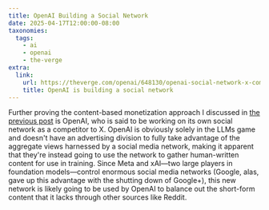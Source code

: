 ```yaml
---
title: OpenAI Building a Social Network
date: 2025-04-17T12:00:00-08:00
taxonomies:
  tags:
    - ai
    - openai
    - the-verge
extra:
  link:
    url: https://theverge.com/openai/648130/openai-social-network-x-competitor
    title: OpenAI is building a social network
---
```


Further proving the content-based monetization approach I discussed in [the previous post](/blog/xai-acquires-x) is OpenAI, who is said to be working on its own social network as a competitor to X. OpenAI is obviously solely in the LLMs game and doesn't have an advertising division to fully take advantage of the aggregate views harnessed by a social media network, making it apparent that they're instead going to use the network to gather human-written content for use in training. Since Meta and xAI—two large players in foundation models—control enormous social media networks (Google, alas, gave up this advantage with the shutting down of Google+), this new network is likely going to be used by OpenAI to balance out the short-form content that it lacks through other sources like Reddit.

